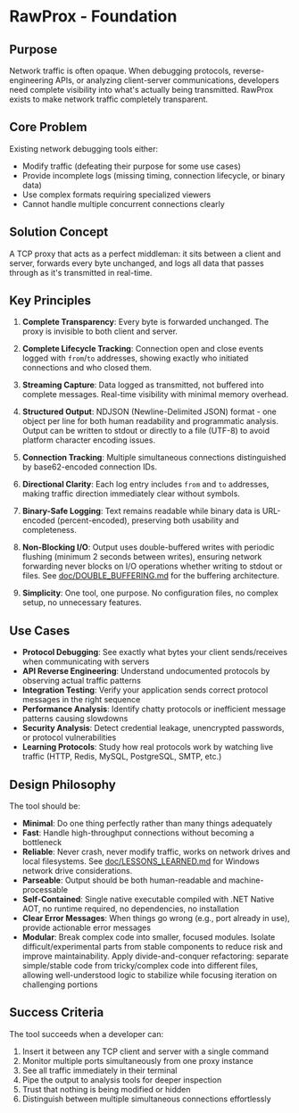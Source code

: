 # RawProx - Foundation

## Purpose

Network traffic is often opaque. When debugging protocols, reverse-engineering APIs, or analyzing client-server communications, developers need complete visibility into what's actually being transmitted. RawProx exists to make network traffic completely transparent.

## Core Problem

Existing network debugging tools either:
- Modify traffic (defeating their purpose for some use cases)
- Provide incomplete logs (missing timing, connection lifecycle, or binary data)
- Use complex formats requiring specialized viewers
- Cannot handle multiple concurrent connections clearly

## Solution Concept

A TCP proxy that acts as a perfect middleman: it sits between a client and server, forwards every byte unchanged, and logs all data that passes through as it's transmitted in real-time.

## Key Principles

1. **Complete Transparency**: Every byte is forwarded unchanged. The proxy is invisible to both client and server.

2. **Complete Lifecycle Tracking**: Connection open and close events logged with `from`/`to` addresses, showing exactly who initiated connections and who closed them.

3. **Streaming Capture**: Data logged as transmitted, not buffered into complete messages. Real-time visibility with minimal memory overhead.

4. **Structured Output**: NDJSON (Newline-Delimited JSON) format - one object per line for both human readability and programmatic analysis. Output can be written to stdout or directly to a file (UTF-8) to avoid platform character encoding issues.

5. **Connection Tracking**: Multiple simultaneous connections distinguished by base62-encoded connection IDs.

6. **Directional Clarity**: Each log entry includes `from` and `to` addresses, making traffic direction immediately clear without symbols.

7. **Binary-Safe Logging**: Text remains readable while binary data is URL-encoded (percent-encoded), preserving both usability and completeness.

8. **Non-Blocking I/O**: Output uses double-buffered writes with periodic flushing (minimum 2 seconds between writes), ensuring network forwarding never blocks on I/O operations whether writing to stdout or files. See [doc/DOUBLE_BUFFERING.md](doc/DOUBLE_BUFFERING.md) for the buffering architecture.

9. **Simplicity**: One tool, one purpose. No configuration files, no complex setup, no unnecessary features.

## Use Cases

- **Protocol Debugging**: See exactly what bytes your client sends/receives when communicating with servers
- **API Reverse Engineering**: Understand undocumented protocols by observing actual traffic patterns
- **Integration Testing**: Verify your application sends correct protocol messages in the right sequence
- **Performance Analysis**: Identify chatty protocols or inefficient message patterns causing slowdowns
- **Security Analysis**: Detect credential leakage, unencrypted passwords, or protocol vulnerabilities
- **Learning Protocols**: Study how real protocols work by watching live traffic (HTTP, Redis, MySQL, PostgreSQL, SMTP, etc.)

## Design Philosophy

The tool should be:
- **Minimal**: Do one thing perfectly rather than many things adequately
- **Fast**: Handle high-throughput connections without becoming a bottleneck
- **Reliable**: Never crash, never modify traffic, works on network drives and local filesystems. See [doc/LESSONS_LEARNED.md](doc/LESSONS_LEARNED.md) for Windows network drive considerations.
- **Parseable**: Output should be both human-readable and machine-processable
- **Self-Contained**: Single native executable compiled with .NET Native AOT, no runtime required, no dependencies, no installation
- **Clear Error Messages**: When things go wrong (e.g., port already in use), provide actionable error messages
- **Modular**: Break complex code into smaller, focused modules. Isolate difficult/experimental parts from stable components to reduce risk and improve maintainability. Apply divide-and-conquer refactoring: separate simple/stable code from tricky/complex code into different files, allowing well-understood logic to stabilize while focusing iteration on challenging portions

## Success Criteria

The tool succeeds when a developer can:
1. Insert it between any TCP client and server with a single command
2. Monitor multiple ports simultaneously from one proxy instance
3. See all traffic immediately in their terminal
4. Pipe the output to analysis tools for deeper inspection
5. Trust that nothing is being modified or hidden
6. Distinguish between multiple simultaneous connections effortlessly

